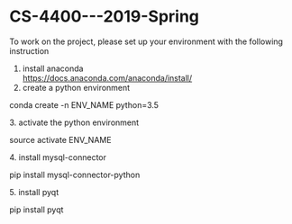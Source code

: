 # CS-4400---2019-Spring

To work on the project, please set up your environment  with the following instruction
1. install anaconda   
https://docs.anaconda.com/anaconda/install/  
2. create a python environment  
</p> conda create -n ENV_NAME python=3.5 </p>  
3. activate the python environment  
</p> source activate ENV_NAME </p>  
4. install mysql-connector  
</p> pip install mysql-connector-python </p>
5. install pyqt  
</p> pip install pyqt</p>  


